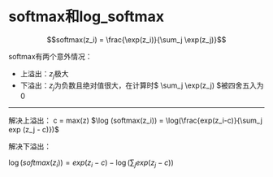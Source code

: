 # softmax和log_softmax

$$softmax(z_i) = \frac{\exp(z_i)}{\sum_j \exp(z_j)}$$

softmax有两个意外情况：
* 上溢出：$z_j$极大
* 下溢出：$z_j$为负数且绝对值很大，在计算时$ \sum_j \exp(z_j) $被四舍五入为0 

----
解决上溢出：
c = max(z)
$\log (softmax(z_i)) = \log(\frac{exp(z_i-c)}{\sum_j exp (z_j - c)})$

解决下溢出：

$\log (softmax(z_i)) = {exp(z_i-c)}-\log({\sum_j exp (z_j - c)})$